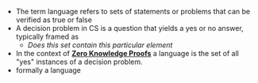 - The term language refers to sets of statements or problems that can be verified as true or false 
- A decision problem in CS is a question that yields a yes or no answer, typically framed as 
	- *Does this set contain this particular element*
- In the context of **[Zero Knowledge Proofs](../notes/Zero_Knowledge_Proofs)** a language is the set of all "yes" instances of a decision problem. 
- formally a language 